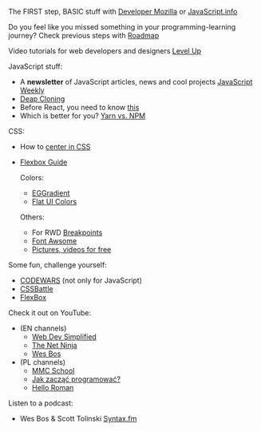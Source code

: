 The FIRST step, BASIC stuff with [Developer Mozilla](https://developer.mozilla.org/en-US/docs/Web/JavaScript) or [JavaScript.info](https://javascript.info/first-steps)

Do you feel like you missed something in your programming-learning journey?
Check previous steps with [Roadmap](https://roadmap.sh/frontend)

Video tutorials for web developers and designers [Level Up](https://levelup.video/)

JavaScript stuff:
- A __newsletter__ of JavaScript articles, news and cool projects [JavaScript Weekly](https://javascriptweekly.com/)
- [Deap Cloning](https://www.builder.io/blog/structured-clone)
- Before React, you need to know [this](https://kentcdodds.com/blog/javascript-to-know-for-react)
- Which is better for you? [Yarn vs. NPM](https://www.knowledgehut.com/blog/web-development/yarn-vs-npm)

CSS:
- How to [center in CSS](http://howtocenterincss.com/)
- [Flexbox Guide](https://www.codewars.com/dashboard)
  
  Colors:
  - [EGGradient](https://www.eggradients.com/)
  - [Flat UI Colors](https://flatuicolors.com/)

  Others:
  - For RWD [Breakpoints](https://getbootstrap.com/docs/5.0/layout/breakpoints/)
  - [Font Awsome](https://fontawesome.com/)
  - [Pictures, videos for free](https://pixabay.com/)

Some fun, challenge yourself:
  - [CODEWARS](https://www.codewars.com/dashboard) (not only for JavaScript) 
  - [CSSBattle](https://cssbattle.dev/)
  - [FlexBox](https://flexboxfroggy.com/#pl)

Check it out on YouTube:
- (EN channels)
  - [Web Dev Simplified](https://www.youtube.com/@WebDevSimplified) 
  - [The Net Ninja](https://www.youtube.com/@NetNinja)
  - [Wes Bos](https://www.youtube.com/@WesBos)
- (PL channels)
  - [MMC School](https://www.youtube.com/@MMCSchoolPL)
  - [Jak zacząć programować?](https://www.youtube.com/@JZP)
  - [Hello Roman](https://www.youtube.com/@helloroman)
 
Listen to a podcast:
  - Wes Bos & Scott Tolinski [Syntax.fm](https://syntax.fm/)
